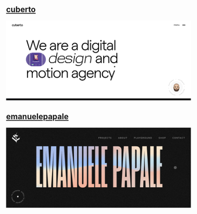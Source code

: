 ## [cuberto](https://cuberto.com/)
![Screenshot](images/cuberto.png)

## [emanuelepapale](https://www.emanuelepapale.com/)
![Screenshot](images/emanuelepapale.png)
